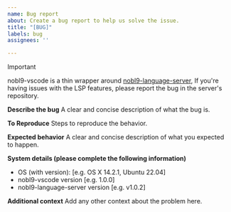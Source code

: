 ```yaml
---
name: Bug report
about: Create a bug report to help us solve the issue.
title: "[BUG]"
labels: bug
assignees: ''

---
```


> [!IMPORTANT]
> nobl9-vscode is a thin wrapper around
> [nobl9-language-server](https://github.com/nobl9/nobl9-language-server),
> If you're having issues with the LSP features,
> please report the bug in the server's repository.

**Describe the bug**
A clear and concise description of what the bug is.

**To Reproduce**
Steps to reproduce the behavior.

**Expected behavior**
A clear and concise description of what you expected to happen.

**System details (please complete the following information)**
 - OS (with version): [e.g. OS X 14.2.1, Ubuntu 22.04]
 - nobl9-vscode version [e.g. 1.0.0]
 - nobl9-language-server version [e.g. v1.0.2]

**Additional context**
Add any other context about the problem here.

